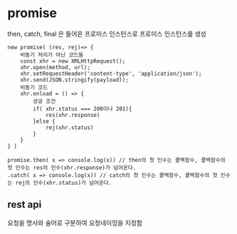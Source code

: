 # promise

then, catch, final 은 들어온 프로미스 인스턴스로 프로미스 인스턴스를 생성



```
new promise( (res, rej)=> {
	비동기 처리가 아닌 코드들 
	const xhr = new XMLHttpRequest();
    xhr.open(method, url);
    xhr.setRequestHeader('content-type', 'application/json');
    xhr.send(JSON.stringify(payload));
    비동기 코드
    xhr.onload = () => {
    	성공 조건
    	if( xhr.status === 200이나 201){
    		res(xhr.response)
    	}else {
    		rej(xhr.status)
    	}
    }
} )

promise.then( x => console.log(x)) // then의 첫 인수는 콜백함수, 콜백함수의 첫 인수는 res의 인수(xhr.response)가 넘어온다.
.catch( x => console.log(x)) // catch의 첫 인수는 콜백함수, 콜백함수의 첫 인수는 rej의 인수(xhr.status)가 넘어온다.
```



## rest api

요청을 명사와 술어로 구분하여 요청네이밍을 지정함

